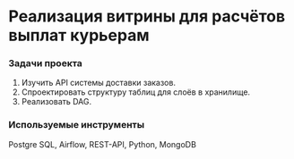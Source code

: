 # Реализация витрины для расчётов выплат курьерам

### Задачи проекта
1. Изучить API системы доставки заказов.
2. Спроектировать структуру таблиц для слоёв в хранилище.
3. Реализовать DAG.

### Используемые инструменты
Postgre SQL, Airflow, REST-API, Python, MongoDB
